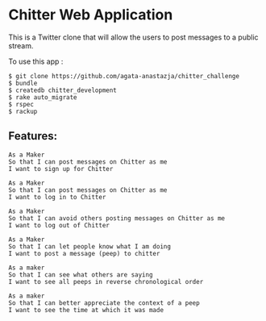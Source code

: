 Chitter Web Application
=================

This is a Twitter clone that will allow the users to post messages to a public stream.

To use this app :

```
$ git clone https://github.com/agata-anastazja/chitter_challenge
$ bundle
$ createdb chitter_development
$ rake auto_migrate
$ rspec
$ rackup
```

Features:
-------

```
As a Maker
So that I can post messages on Chitter as me
I want to sign up for Chitter

As a Maker
So that I can post messages on Chitter as me
I want to log in to Chitter

As a Maker
So that I can avoid others posting messages on Chitter as me
I want to log out of Chitter

As a Maker
So that I can let people know what I am doing  
I want to post a message (peep) to chitter

As a maker
So that I can see what others are saying  
I want to see all peeps in reverse chronological order

As a maker
So that I can better appreciate the context of a peep
I want to see the time at which it was made
```
